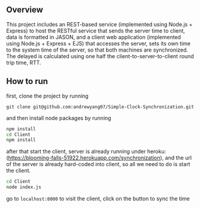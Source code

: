 ## Overview

This project includes an REST-based service (implemented using Node.js + Express) to host the RESTful service that sends the server time to client, data is formatted in JASON, and a client web application (implemented using Node.js + Express + EJS) that accesses the server, sets its own time to the system time of the server, so that both machines are synchronized. The delayed is calculated using one half the client-to-server-to-client round trip time, RTT.

## How to run

first, clone the project by running

```
git clone git@github.com:andrewyang07/Simple-Clock-Synchronization.git
```

and then install node packages by running

```bash
npm install
cd Client
npm install
```

after that start the client, server is already running under heroku: (https://blooming-falls-51922.herokuapp.com/synchronization), and the url of the server is already hard-coded into client, so all we need to do is start the client.

```bash
cd Client
node index.js
```

go to `localhost:8000` to visit the client, click on the button to sync the time
